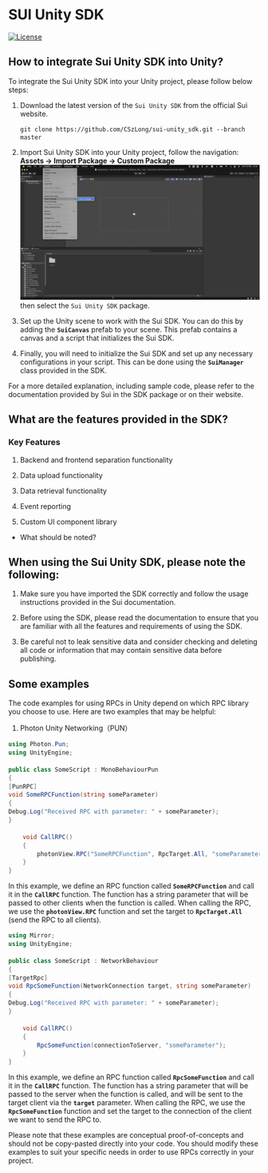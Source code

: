 # SUI Unity SDK

[![License](https://img.shields.io/github/v/release/CSzlong/sui-unity_sdk?style=for-the-badge)](https://github.com/CSzLong/sui-unity_sdk/releases/tag/v0.1.0)

## How to integrate Sui Unity SDK into Unity?


To integrate the Sui Unity SDK into your Unity project, please follow below steps:

1. Download the latest version of the `Sui Unity SDK` from the official Sui website.

   ```shell
   git clone https://github.com/CSzLong/sui-unity_sdk.git --branch master
   ```

2. Import Sui Unity SDK into your Unity project, follow the navigation:<br/>
   **Assets -> Import Package -> Custom Package** <br/>
   ![import](images/ImportCustomPKG.png)
   then select the `Sui Unity SDK` package.

3. Set up the Unity scene to work with the Sui SDK. 
   You can do this by adding the **`SuiCanvas`** prefab to your scene. 
   This prefab contains a canvas and a script that initializes the Sui SDK.

4. Finally, you will need to initialize the Sui SDK and set up any necessary configurations in your script. This can be done using the **`SuiManager`** class provided in the SDK.

For a more detailed explanation, including sample code, please refer to the documentation provided by Sui in the SDK package or on their website.


## What are the features provided in the SDK?

### Key Features

1. Backend and frontend separation functionality

2. Data upload functionality

3. Data retrieval functionality

4. Event reporting

5. Custom UI component library

- What should be noted?

## When using the Sui Unity SDK, please note the following:

1. Make sure you have imported the SDK correctly and follow the usage instructions provided in the Sui documentation.

2. Before using the SDK, please read the documentation to ensure that you are familiar with all the features and requirements of using the SDK.

3. Be careful not to leak sensitive data and consider checking and deleting all code or information that may contain sensitive data before publishing.


## Some examples

The code examples for using RPCs in Unity depend on which RPC library you choose to use. Here are two examples that may be helpful:

1. Photon Unity Networking（PUN）

```c#
using Photon.Pun;
using UnityEngine;

public class SomeScript : MonoBehaviourPun
{
[PunRPC]
void SomeRPCFunction(string someParameter)
{
Debug.Log("Received RPC with parameter: " + someParameter);
}

    void CallRPC()
    {
        photonView.RPC("SomeRPCFunction", RpcTarget.All, "someParameter");
    }
}
```

In this example, we define an RPC function called **`SomeRPCFunction`** and call it in the **`CallRPC`** function. The function has a string parameter that will be passed to other clients when the function is called. When calling the RPC, we use the **`photonView.RPC`** function and set the target to **`RpcTarget.All`** (send the RPC to all clients).


```c#
using Mirror;
using UnityEngine;

public class SomeScript : NetworkBehaviour
{
[TargetRpc]
void RpcSomeFunction(NetworkConnection target, string someParameter)
{
Debug.Log("Received RPC with parameter: " + someParameter);
}

    void CallRPC()
    {
        RpcSomeFunction(connectionToServer, "someParameter");
    }
}
```

In this example, we define an RPC function called **`RpcSomeFunction`** and call it in the **`CallRPC`** function. The function has a string parameter that will be passed to the server when the function is called, and will be sent to the target client via the **`target`** parameter. When calling the RPC, we use the **`RpcSomeFunction`** function and set the target to the connection of the client we want to send the RPC to.

Please note that these examples are conceptual proof-of-concepts and should not be copy-pasted directly into your code. You should modify these examples to suit your specific needs in order to use RPCs correctly in your project.

